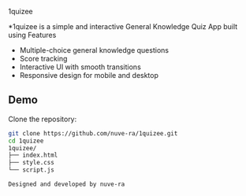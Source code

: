  1quizee

*1quizee is a simple and interactive General Knowledge Quiz App built using 
Features

- Multiple-choice general knowledge questions
- Score tracking
- Interactive UI with smooth transitions
- Responsive design for mobile and desktop
## Demo

Clone the repository:

   ```bash
   git clone https://github.com/nuve-ra/1quizee.git
cd 1quizee
1quizee/
├── index.html
├── style.css
└── script.js

Designed and developed by nuve-ra
